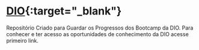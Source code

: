# [DIO](https://www.dio.me/){:target="_blank"}
Repositório Criado para Guardar os Progressos dos Bootcamp da DIO.
Para conhecer e ter acesso as oportunidades de conhecimento da DIO acesse primeiro link.
